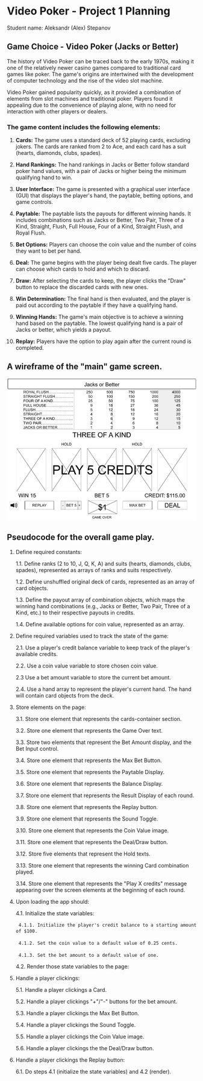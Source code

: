 # Video Poker - Project 1 Planning

Student name: Aleksandr (Alex) Stepanov

## Game Choice - Video Poker (Jacks or Better)

The history of Video Poker can be traced back to the early 1970s, making it one of the relatively newer casino games compared to traditional card games like poker. The game's origins are intertwined with the development of computer technology and the rise of the video slot machine.

Video Poker gained popularity quickly, as it provided a combination of elements from slot machines and traditional poker. Players found it appealing due to the convenience of playing alone, with no need for interaction with other players or dealers.

### The game content includes the following elements:

1. __Cards:__ The game uses a standard deck of 52 playing cards, excluding jokers. The cards are ranked from 2 to Ace, and each card has a suit (hearts, diamonds, clubs, spades).

2. __Hand Rankings:__ The hand rankings in Jacks or Better follow standard poker hand values, with a pair of Jacks or higher being the minimum qualifying hand to win.

3. __User Interface:__ The game is presented with a graphical user interface (GUI) that displays the player's hand, the paytable, betting options, and game controls.

4. __Paytable:__ The paytable lists the payouts for different winning hands. It includes combinations such as Jacks or Better, Two Pair, Three of a Kind, Straight, Flush, Full House, Four of a Kind, Straight Flush, and Royal Flush.

5. __Bet Options:__ Players can choose the coin value and the number of coins they want to bet per hand.

6. __Deal:__ The game begins with the player being dealt five cards. The player can choose which cards to hold and which to discard.

7. __Draw:__ After selecting the cards to keep, the player clicks the "Draw" button to replace the discarded cards with new ones.

8. __Win Determination:__ The final hand is then evaluated, and the player is paid out according to the paytable if they have a qualifying hand.

9. __Winning Hands:__ The game's main objective is to achieve a winning hand based on the paytable. The lowest qualifying hand is a pair of Jacks or better, which yields a payout.

10. __Replay:__ Players have the option to play again after the current round is completed.

## A wireframe of the "main" game screen.
![Video Poker Wireframe](../assets/Video%20Poker%20Wireframe1.png)

## Pseudocode for the overall game play.

1. Define required constants:

    1.1. Define ranks (2 to 10, J, Q, K, A) and suits (hearts, diamonds, clubs, spades), represented as arrays of ranks and suits respectively.

    1.2. Define unshuffled original deck of cards, represented as an array of card objects.

    1.3. Define the payout array of combination objects, which maps the winning hand combinations (e.g., Jacks or Better, Two Pair, Three of a Kind, etc.) to their respective payouts in credits.

    1.4. Define available options for coin value, represented as an array.

2. Define required variables used to track the state of the game:

    2.1. Use a player's credit balance variable to keep track of the player's available credits.

    2.2. Use a coin value variable to store chosen coin value.
    
    2.3 Use a bet amount variable to store the current bet amount.
    
    2.4. Use a hand array to represent the player's current hand. The hand will contain card objects from the deck.

3. Store elements on the page:

    3.1. Store one element that represents the cards-container section.

    3.2. Store one element that represents the Game Over text.

    3.3. Store two elements that represent the Bet Amount display, and the Bet Input control.

    3.4. Store one element that represents the Max Bet Button.

    3.5. Store one element that represents the Paytable Display.

    3.6. Store one element that represents the Balance Display.

    3.7. Store one element that represents the Result Display of each round.

    3.8. Store one element that represents the Replay button.

    3.9. Store one element that represents the Sound Toggle.

    3.10. Store one element that represents the Coin Value image.

    3.11. Store one element that represents the Deal/Draw button.

    3.12. Store five elements that represent the Hold texts.

    3.13. Store one element that represents the winning Card combination played.

    3.14. Store one element that represents the "Play X credits" message appearing over the screen elements at the beginning of each round.



4. Upon loading the app should:

    4.1. Initialize the state variables:

        4.1.1. Initialize the player's credit balance to a starting amount of $100.

        4.1.2. Set the coin value to a default value of 0.25 cents.

        4.1.3. Set the bet amount to a default value of one.


    4.2. Render those state variables to the page:


5. Handle a player clickings:

    5.1. Handle a player clickings a Card.

    5.2. Handle a player clickings "+"/"-" buttons for the bet amount.

    5.3. Handle a player clickings the Max Bet Button.

    5.4. Handle a player clickings the Sound Toggle.

    5.5. Handle a player clickings the Coin Value image.

    5.6. Handle a player clickings the the Deal/Draw button.

6. Handle a player clickings the Replay button:

    6.1. Do steps 4.1 (initialize the state variables) and 4.2 (render).

    